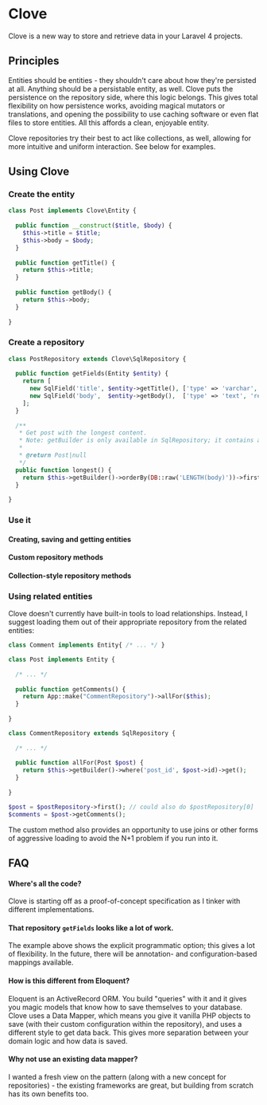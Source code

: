 # Clove

Clove is a new way to store and retrieve data in your Laravel 4 projects.

## Principles

Entities should be entities - they shouldn't care about how they're persisted at all. Anything should be a persistable entity, as well. Clove puts the persistence on the repository side, where this logic belongs. This gives total flexibility on how persistence works, avoiding magical mutators or translations, and opening the possibility to use caching software or even flat files to store entities. All this affords a clean, enjoyable entity.

Clove repositories try their best to act like collections, as well, allowing for more intuitive and uniform interaction. See below for examples.

## Using Clove

### Create the entity

```php
class Post implements Clove\Entity {
  
  public function __construct($title, $body) {
    $this->title = $title;
    $this->body = $body;
  }
  
  public function getTitle() {
    return $this->title;
  }
  
  public function getBody() {
    return $this->body;
  }
  
}
```

### Create a repository

```php
class PostRepository extends Clove\SqlRepository {
  
  public function getFields(Entity $entity) {
    return [
      new SqlField('title', $entity->getTitle(), ['type' => 'varchar', 'length' => 200, 'required' => true]),
      new SqlField('body',  $entity->getBody(),  ['type' => 'text', 'required' => true]),
    ];
  }
  
  /**
   * Get post with the longest content.
   * Note: getBuilder is only available in SqlRepository; it contains a laravel query builder instance.
   *
   * @return Post|null
   */
  public function longest() {
    return $this->getBuilder()->orderBy(DB::raw('LENGTH(body)'))->first();
  }
  
}
```

### Use it

#### Creating, saving and getting entities

#### Custom repository methods

#### Collection-style repository methods

### Using related entities

Clove doesn't currently have built-in tools to load relationships. Instead, I suggest loading them out of their appropriate repository from the related entities:

```php
class Comment implements Entity{ /* ... */ }

class Post implements Entity {
  
  /* ... */
  
  public function getComments() {
    return App::make("CommentRepository")->allFor($this);
  }
  
}

class CommentRepository extends SqlRepository {
  
  /* ... */
  
  public function allFor(Post $post) {
    return $this->getBuilder()->where('post_id', $post->id)->get();
  }
  
}
```

```php
$post = $postRepository->first(); // could also do $postRepository[0]
$comments = $post->getComments();
```

The custom method also provides an opportunity to use joins or other forms of aggressive loading to avoid the N+1 problem if you run into it.

## FAQ

#### Where's all the code?
Clove is starting off as a proof-of-concept specification as I tinker with different implementations.

#### That repository `getFields` looks like a lot of work.
The example above shows the explicit programmatic option; this gives a lot of flexibility. In the future, there will be annotation- and configuration-based mappings available.

#### How is this different from Eloquent?
Eloquent is an ActiveRecord ORM. You build "queries" with it and it gives you magic models that know how to save themselves to your database. Clove uses a Data Mapper, which means you give it vanilla PHP objects to save (with their custom configuration within the repository), and uses a different style to get data back. This gives more separation between your domain logic and how data is saved.

#### Why not use an existing data mapper?
I wanted a fresh view on the pattern (along with a new concept for repositories) - the existing frameworks are great, but building from scratch has its own benefits too.
